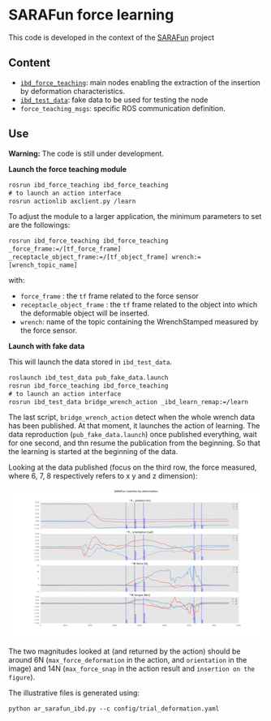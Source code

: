# SARAFun force learning

This code is developed in the context of the [SARAFun][sarafun_website] project


[sarafun_website]: http://h2020sarafun.eu/

## Content
* [`ibd_force_teaching`](ibd_force_teaching/README.md): main nodes enabling the extraction of the insertion by deformation characteristics.
* [`ibd_test_data`](ibd_test_data/README.md): fake data to be used for testing the node
* `force_teaching_msgs`: specific ROS communication definition.

## Use

**Warning:**
The code is still under development.

**Launch the force teaching module**

```
rosrun ibd_force_teaching ibd_force_teaching
# to launch an action interface
rosrun actionlib axclient.py /learn
```

To adjust the module to a larger application, the minimum parameters to set are the followings:
```
rosrun ibd_force_teaching ibd_force_teaching _force_frame:=/[tf_force_frame] _receptacle_object_frame:=/[tf_object_frame] wrench:=[wrench_topic_name]
```
with:

* `force_frame` : the `tf` frame related to the force sensor
* `receptacle_object_frame` : the `tf` frame related to the object into which the deformable object will be inserted.
* `wrench`: name of the topic containing the WrenchStamped measured by the force sensor.

**Launch with fake data**

This will launch the data stored in `ibd_test_data`.

```
roslaunch ibd_test_data pub_fake_data.launch
rosrun ibd_force_teaching ibd_force_teaching
# to launch an action interface
rosrun ibd_test_data bridge_wrench_action _ibd_learn_remap:=/learn
```

The last script, `bridge_wrench_action` detect when the whole wrench data has been published.
At that moment, it launches the action of learning.
The data reproduction (`pub_fake_data.launch`) once published everything, wait for one second, and thn resume the publication from the beginning.
So that the learning is started at the beginning of the data.

Looking at the data published (focus on the third row, the force measured, where 6, 7, 8 respectively refers to x y and z dimension):

![pose and wrench data](ibd_test_data/data/sarafun_insertion_by_deformation_03.png)

The two magnitudes looked at (and returned by the action) should be around 6N (`max_force_deformation` in the action, and `orientation` in the image) and 14N (`max_force_snap` in the action result and `insertion on the figure`).



The illustrative files is generated using:
```
python ar_sarafun_ibd.py --c config/trial_deformation.yaml
```

